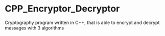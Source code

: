 # CPP_Encryptor_Decryptor
Cryptography program written in C++, that is able to encrypt and decrypt messages with 3 algorithms
